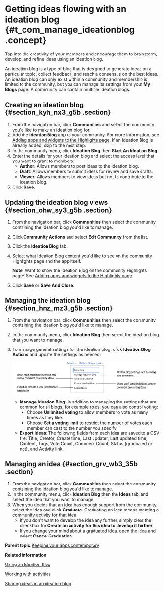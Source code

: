 # Getting ideas flowing with an ideation blog {#t_com_manage_ideationblog .concept}

Tap into the creativity of your members and encourage them to brainstorm, develop, and refine ideas using an ideation blog.

An ideation blog is a type of blog that is designed to generate ideas on a particular topic, collect feedback, and reach a consensus on the best ideas. An ideation blog can only exist within a community and membership is limited to the community, but you can manage its settings from your **My Blogs** page. A community can contain multiple ideation blogs.

## Creating an ideation blog {#section_kyh_nx3_g5b .section}

1.  From the navigation bar, click **Communities** and select the community you'd like to make an ideation blog for.
2.  Add the **Ideation Blog** app to your community. For more information, see [Adding apps and widgets to the Highlights page](c_com_highlights_widgets.md). If an Ideation Blog is already added, skip to the next step.
3.  In the community menu, click **Ideation Blog** then **Start An Ideation Blog**.
4.  Enter the details for your ideation blog and select the access level that you want to grant to members:
    -   **Author**: Allows members to post ideas to the ideation blog.
    -   **Draft**: Allows members to submit ideas for review and save drafts.
    -   **Viewer**: Allows members to view ideas but not to contribute to the ideation blog.
5.  Click **Save**.

## Updating the ideation blog views {#section_ohw_sy3_g5b .section}

1.  From the navigation bar, click **Communities** then select the community containing the ideation blog you'd like to manage.
2.  Click **Community Actions** and select **Edit Community** from the list.
3.  Click the **Ideation Blog** tab.
4.  Select what Ideation Blog content you'd like to see on the community Highlights page and the app itself.

    **Note:** Want to show the Ideation Blog on the community Highlights page? See [Adding apps and widgets to the Highlights page](c_com_highlights_widgets.md).

5.  Click **Save** or **Save And Close**.

## Managing the ideation blog {#section_hnz_mz3_g5b .section}

1.  From the navigation bar, click **Communities** then select the community containing the ideation blog you'd like to manage.
2.  In the community menu, click **Ideation Blog** then select the ideation blog that you want to manage.
3.  To manage general settings for the ideation blog, click **Ideation Blog Actions** and update the settings as needed:

    ![Options for managing an ideation blog](images/ideablog.png)

    -   **Manage Ideation Blog**: In addition to managing the settings that are common for all blogs, for example roles, you can also control voting:
        -   Choose **Unlimited voting** to allow members to vote as many times as they like.
        -   Choose **Set a voting limit** to restrict the number of votes each member can cast to the number you specify.
    -   **Export Ideas**: The following fields from each idea are saved to a CSV file: Title, Creator, Create time, Last updater, Last updated time, Content, Tags, Vote Count, Comment Count, Status \(graduated or not\), and Activity link.

## Managing an idea {#section_grv_wb3_35b .section}

1.  From the navigation bar, click **Communities** then select the community containing the ideation blog you'd like to manage.
2.  In the community menu, click **Ideation Blog** then the **Ideas** tab, and select the idea that you want to manage.
3.  When you decide that an idea has enough support from the community, select the idea and click **Graduate**. Graduating an idea means creating a community activity for that idea.
    -   If you don't want to develop the idea any further, simply clear the checkbox for **Create an activity for this idea to develop it further**.
    -   If you change your mind about a graduated idea, open the idea and select **Cancel Graduation**.

**Parent topic:**[Keeping your apps contemporary](../communities/apps_frame.md)

**Related information**  


[Using an Ideation Blog](../blogs/c_blogs_ideablog.md)

[Working with activities](../communities/community_activity_frame.md)

[Sharing ideas in an ideation blog](ideationblog_frame.md)

